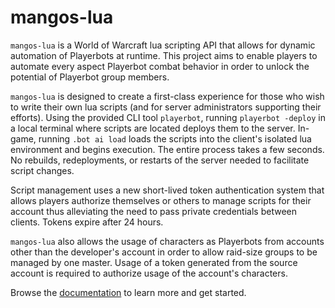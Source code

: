 # mangos-lua

`mangos-lua` is a World of Warcraft lua scripting API that allows for dynamic automation of Playerbots at runtime. This project aims to enable players to automate every aspect Playerbot combat behavior in order to unlock the potential of Playerbot group members.

`mangos-lua` is designed to create a first-class experience for those who wish to write their own lua scripts (and for server administrators supporting their efforts). Using the provided CLI tool `playerbot`, running `playerbot -deploy` in a local terminal where scripts are located deploys them to the server. In-game, running `.bot ai load` loads the scripts into the client's isolated lua environment and begins execution. The entire process takes a few seconds. No rebuilds, redeployments, or restarts of the server needed to facilitate script changes.

Script management uses a new short-lived token authentication system that allows players authorize themselves or others to manage scripts for their account thus alleviating the need to pass private credentials between clients. Tokens expire after 24 hours.

`mangos-lua` also allows the usage of characters as Playerbots from accounts other than the developer's account in order to allow raid-size groups to be managed by one master. Usage of a token generated from the source account is required to authorize usage of the account's characters.

Browse the [documentation](https://nate123456.github.io/mangos-lua/) to learn more and get started.
